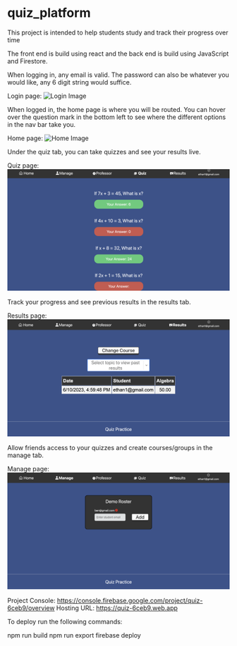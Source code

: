 # quiz_platform
This project is intended to help students study and track their progress over time

The front end is build using react and the back end is build using JavaScript and Firestore. 

When logging in, any email is valid. The password can also be whatever you would like, any 6 digit string would suffice.

Login page:
![Login Image](./images/login.png)

When logged in, the home page is where you will be routed. You can hover over the question mark in the bottom left to see where the different options in the nav bar take you.

Home page:
![Home Image](./images/home.png)

Under the quiz tab, you can take quizzes and see your results live.

Quiz page:
![Quiz Image](./images/results.png)

Track your progress and see previous results in the results tab.

Results page:
![Results Image](./images/table.png)

Allow friends access to your quizzes and create courses/groups in the manage tab.

Manage page:
![Manage Image](./images/roster.png)

Project Console: https://console.firebase.google.com/project/quiz-6ceb9/overview
Hosting URL: https://quiz-6ceb9.web.app



To deploy run the following commands:

npm run build
npm run export
firebase deploy

